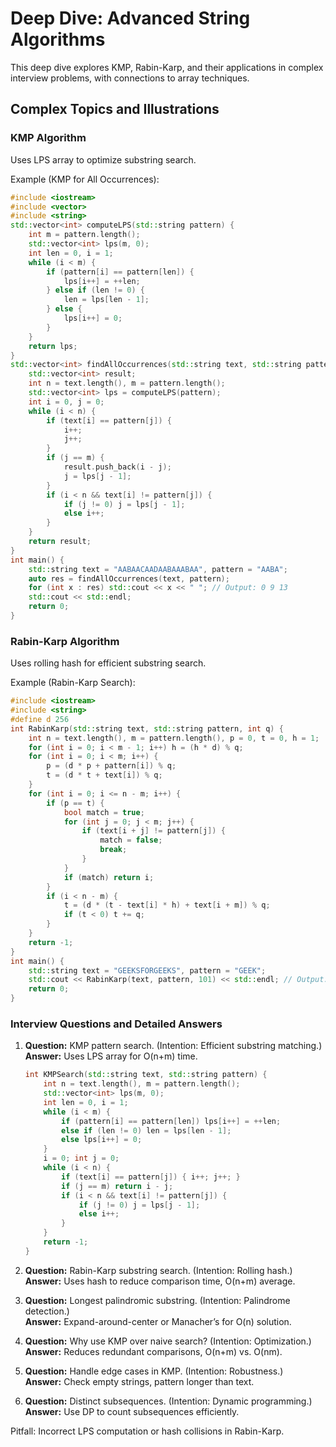 # Deep Dive: Advanced String Algorithms

This deep dive explores KMP, Rabin-Karp, and their applications in complex interview problems, with connections to array techniques.

## Complex Topics and Illustrations

### KMP Algorithm
Uses LPS array to optimize substring search.

Example (KMP for All Occurrences):
```cpp
#include <iostream>
#include <vector>
#include <string>
std::vector<int> computeLPS(std::string pattern) {
    int m = pattern.length();
    std::vector<int> lps(m, 0);
    int len = 0, i = 1;
    while (i < m) {
        if (pattern[i] == pattern[len]) {
            lps[i++] = ++len;
        } else if (len != 0) {
            len = lps[len - 1];
        } else {
            lps[i++] = 0;
        }
    }
    return lps;
}
std::vector<int> findAllOccurrences(std::string text, std::string pattern) {
    std::vector<int> result;
    int n = text.length(), m = pattern.length();
    std::vector<int> lps = computeLPS(pattern);
    int i = 0, j = 0;
    while (i < n) {
        if (text[i] == pattern[j]) {
            i++;
            j++;
        }
        if (j == m) {
            result.push_back(i - j);
            j = lps[j - 1];
        }
        if (i < n && text[i] != pattern[j]) {
            if (j != 0) j = lps[j - 1];
            else i++;
        }
    }
    return result;
}
int main() {
    std::string text = "AABAACAADAABAAABAA", pattern = "AABA";
    auto res = findAllOccurrences(text, pattern);
    for (int x : res) std::cout << x << " "; // Output: 0 9 13
    std::cout << std::endl;
    return 0;
}
```

### Rabin-Karp Algorithm
Uses rolling hash for efficient substring search.

Example (Rabin-Karp Search):
```cpp
#include <iostream>
#include <string>
#define d 256
int RabinKarp(std::string text, std::string pattern, int q) {
    int n = text.length(), m = pattern.length(), p = 0, t = 0, h = 1;
    for (int i = 0; i < m - 1; i++) h = (h * d) % q;
    for (int i = 0; i < m; i++) {
        p = (d * p + pattern[i]) % q;
        t = (d * t + text[i]) % q;
    }
    for (int i = 0; i <= n - m; i++) {
        if (p == t) {
            bool match = true;
            for (int j = 0; j < m; j++) {
                if (text[i + j] != pattern[j]) {
                    match = false;
                    break;
                }
            }
            if (match) return i;
        }
        if (i < n - m) {
            t = (d * (t - text[i] * h) + text[i + m]) % q;
            if (t < 0) t += q;
        }
    }
    return -1;
}
int main() {
    std::string text = "GEEKSFORGEEKS", pattern = "GEEK";
    std::cout << RabinKarp(text, pattern, 101) << std::endl; // Output: 0
    return 0;
}
```

### Interview Questions and Detailed Answers

1. **Question:** KMP pattern search. (Intention: Efficient substring matching.)  
   **Answer:** Uses LPS array for O(n+m) time.
   ```cpp
   int KMPSearch(std::string text, std::string pattern) {
       int n = text.length(), m = pattern.length();
       std::vector<int> lps(m, 0);
       int len = 0, i = 1;
       while (i < m) {
           if (pattern[i] == pattern[len]) lps[i++] = ++len;
           else if (len != 0) len = lps[len - 1];
           else lps[i++] = 0;
       }
       i = 0; int j = 0;
       while (i < n) {
           if (text[i] == pattern[j]) { i++; j++; }
           if (j == m) return i - j;
           if (i < n && text[i] != pattern[j]) {
               if (j != 0) j = lps[j - 1];
               else i++;
           }
       }
       return -1;
   }
   ```

2. **Question:** Rabin-Karp substring search. (Intention: Rolling hash.)  
   **Answer:** Uses hash to reduce comparison time, O(n+m) average.

3. **Question:** Longest palindromic substring. (Intention: Palindrome detection.)  
   **Answer:** Expand-around-center or Manacher’s for O(n) solution.

4. **Question:** Why use KMP over naive search? (Intention: Optimization.)  
   **Answer:** Reduces redundant comparisons, O(n+m) vs. O(nm).

5. **Question:** Handle edge cases in KMP. (Intention: Robustness.)  
   **Answer:** Check empty strings, pattern longer than text.

6. **Question:** Distinct subsequences. (Intention: Dynamic programming.)  
   **Answer:** Use DP to count subsequences efficiently.

Pitfall: Incorrect LPS computation or hash collisions in Rabin-Karp.